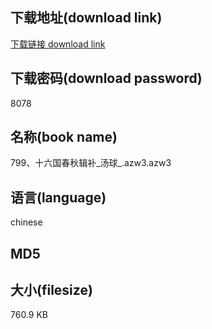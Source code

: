 ## 下载地址(download link)
[下载链接 download link](https://voluble-croquembouche-d321dc.netlify.app/?s=799%E3%80%81%E5%8D%81%E5%85%AD%E5%9B%BD%E6%98%A5%E7%A7%8B%E8%BE%91%E8%A1%A5_%E6%B1%A4%E7%90%83_.azw3)

## 下载密码(download password)
8078

## 名称(book name)
799、十六国春秋辑补_汤球_.azw3.azw3

## 语言(language)
chinese

## MD5


## 大小(filesize)
760.9 KB
